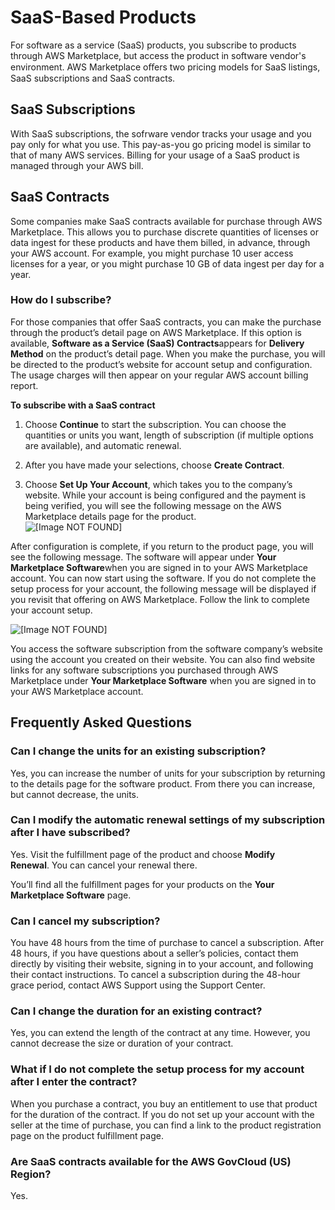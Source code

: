 # SaaS\-Based Products<a name="buyer-saas-products"></a>

 For software as a service \(SaaS\) products, you subscribe to products through AWS Marketplace, but access the product in software vendor's environment\. AWS Marketplace oﬀers two pricing models for SaaS listings, SaaS subscriptions and SaaS contracts\. 

## SaaS Subscriptions<a name="saas-subscriptions"></a>

 With SaaS subscriptions, the sofrware vendor tracks your usage and you pay only for what you use\. This pay\-as\-you go pricing model is similar to that of many AWS services\. Billing for your usage of a SaaS product is managed through your AWS bill\. 

## SaaS Contracts<a name="buyer-saas-contracts"></a>

 Some companies make SaaS contracts available for purchase through AWS Marketplace\. This allows you to purchase discrete quantities of licenses or data ingest for these products and have them billed, in advance, through your AWS account\. For example, you might purchase 10 user access licenses for a year, or you might purchase 10 GB of data ingest per day for a year\. 

### How do I subscribe?<a name="how-do-i-subscribe"></a>

For those companies that offer SaaS contracts, you can make the purchase through the product’s detail page on AWS Marketplace\. If this option is available, **Software as a Service \(SaaS\) Contracts**appears for **Delivery Method** on the product’s detail page\. When you make the purchase, you will be directed to the product’s website for account setup and configuration\. The usage charges will then appear on your regular AWS account billing report\.

**To subscribe with a SaaS contract**

1.  Choose **Continue** to start the subscription\. You can choose the quantities or units you want, length of subscription \(if multiple options are available\), and automatic renewal\. 

1.  After you have made your selections, choose **Create Contract**\. 

1.  Choose **Set Up Your Account**, which takes you to the company’s website\. While your account is being configured and the payment is being verified, you will see the following message on the AWS Marketplace details page for the product\.    
![\[Image NOT FOUND\]](http://docs.aws.amazon.com/marketplace/latest/buyerguide/images/saas-contracts-subscribe-04.png)

 After configuration is complete, if you return to the product page, you will see the following message\. The software will appear under **Your Marketplace Software**when you are signed in to your AWS Marketplace account\. You can now start using the software\. If you do not complete the setup process for your account, the following message will be displayed if you revisit that offering on AWS Marketplace\. Follow the link to complete your account setup\.  

![\[Image NOT FOUND\]](http://docs.aws.amazon.com/marketplace/latest/buyerguide/images/saas-contracts-subscribe-05.png)

You access the software subscription from the software company’s website using the account you created on their website\. You can also find website links for any software subscriptions you purchased through AWS Marketplace under **Your Marketplace Software** when you are signed in to your AWS Marketplace account\. 

## Frequently Asked Questions<a name="buyer-saas-contracts-frequently-asked-questions"></a>

### Can I change the units for an existing subscription?<a name="can-i-change-the-units-for-an-existing-subscription"></a>

 Yes, you can increase the number of units for your subscription by returning to the details page for the software product\. From there you can increase, but cannot decrease, the units\. 

### Can I modify the automatic renewal settings of my subscription after I have subscribed?<a name="can-i-modify-the-automatic-renewal-settings-of-my-subscription-after-i-have-subscribed"></a>

 Yes\. Visit the fulfillment page of the product and choose **Modify Renewal**\. You can cancel your renewal there\. 

 You’ll find all the fulfillment pages for your products on the **Your Marketplace Software** page\. 

### Can I cancel my subscription?<a name="can-i-cancel-my-subscription"></a>

 You have 48 hours from the time of purchase to cancel a subscription\. After 48 hours, if you have questions about a seller’s policies, contact them directly by visiting their website, signing in to your account, and following their contact instructions\. To cancel a subscription during the 48\-hour grace period, contact AWS Support using the Support Center\. 

### Can I change the duration for an existing contract?<a name="can-i-change-the-duration-for-an-existing-contract"></a>

 Yes, you can extend the length of the contract at any time\. However, you cannot decrease the size or duration of your contract\. 

### What if I do not complete the setup process for my account after I enter the contract?<a name="what-if-i-do-not-complete-the-setup-process-for-my-account-after-i-enter-the-contract"></a>

 When you purchase a contract, you buy an entitlement to use that product for the duration of the contract\. If you do not set up your account with the seller at the time of purchase, you can find a link to the product registration page on the product fulfillment page\. 

### Are SaaS contracts available for the AWS GovCloud \(US\) Region?<a name="is-saas-contract-available-for-the-aws-govcloud-us-region"></a>

 Yes\. 